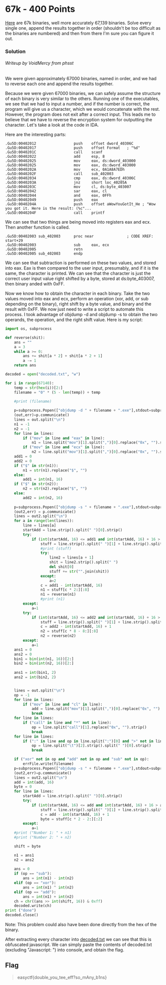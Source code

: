 # 67k - 400 Points

[Here](https://github.com/EasyCTF/easyctf-2017-problems/blob/master/r3ndom-67k/bins.zip?raw=true) are 67k binaries, well more accurately 67,139 binaries. Solve every single one, append the results together in order (shouldn't be too difficult as the binaries are numbered) and then from there I'm sure you can figure it out.

### Solution

###### Writeup by VoidMercy from phsst

We were given approximately 67000 binaries, named in order, and we had to reverse each one and append the results together.

Because we were given 67000 binaries, we can safely assume the structure of each binary is very similar to the others. Running one of the executables, we see that we had to input a number, and if the number is correct, the program will give us a character, which we would concatenate with the rest. However, the program does not exit after a correct input. This leads me to believe that we have to reverse the encryption system for outputting the character. Let's take a look at the code in IDA.

Here are the interesting parts:

```
.Gu5D:00402012                 push    offset dword_40306C
.Gu5D:00402017                 push    offset Format   ; "%d"
.Gu5D:0040201C                 call    scanf
.Gu5D:00402022                 add     esp, 8
.Gu5D:00402025                 mov     eax, ds:dword_403000
.Gu5D:00402025                 mov     eax, ds:dword_403000
.Gu5D:0040202A                 mov     ecx, 0A1A8A7EDh
.Gu5D:0040202F                 call    sub_402003
.Gu5D:00402034                 cmp     eax, ds:dword_40306C
.Gu5D:0040203A                 jnz     short loc_40205A
.Gu5D:0040203C                 mov     cl, ds:byte_403007
.Gu5D:00402042                 sar     eax, cl
.Gu5D:00402044                 and     eax, 0FFh
.Gu5D:00402049                 push    eax
.Gu5D:0040204A                 push    offset aWowYouGotIt_He ; "Wow you got it. Here is the result: (%c"...
.Gu5D:0040204F                 call    printf
```

We can see that two things are being moved into registers eax and ecx. Then another function is called.

```
.Gu5D:00402003 sub_402003      proc near               ; CODE XREF: start+29
.Gu5D:00402003                 sub     eax, ecx
.Gu5D:00402005                 retn
.Gu5D:00402005 sub_402003      endp
```

We can see that subtraction is performed on these two values, and stored into eax. Eax is then compared to the user input, presumably, and if it is the same, the character is printed.
We can see that the character is just the correct user input value right shifted by a byte, stored at ds:byte_403007, then binary anded with 0xFF.

Now we know how to obtain the character in each binary. Take the two values moved into eax and ecx, perform an operation (xor, add, or sub depending on the binary), right shift by a byte value, and binary and the result with 0xFF. We now just need to write a script to automate this process. I took advantage of objdump -d and objdump -s to obtain the two operands, the operation, and the right shift value. Here is my script:

```python
import os, subprocess

def reverse(shit):
    ans = ""
    a = 3
    while a >= 0:
        ans += shit[a * 2] + shit[a * 2 + 1]
        a -= 1
    return ans

decoded = open("decoded.txt", "w")

for i in range(67140):
    temp = str(hex(i))[2:]
    filename = "0" * (5 - len(temp)) + temp

    #print (filename)
    
    p=subprocess.Popen(["objdump -d " + filename + ".exe"],stdout=subprocess.PIPE,shell=True)
    (out,err)=p.communicate()
    lines = out.split("\n")
    n1 = -1
    n2 = -1
    for line in lines:
        if ("mov" in line and "eax" in line):
            n1 = line.split("mov")[1].split(",")[0].replace("0x", "").strip()
        if ("mov" in line and "ecx" in line):
            n2 = line.split("mov")[1].split(",")[0].replace("0x", "").strip()
    add1 = 0
    add2 = 0
    if ("$" in str(n1)):
        n1 = str(n1).replace("$", "")
    else:
        add1 = int(n1, 16)
    if ("$" in str(n2)):
        n2 = str(n2).replace("$", "")
    else:
        add2 = int(n2, 16)
        
    p=subprocess.Popen(["objdump -s " + filename + ".exe"],stdout=subprocess.PIPE,shell=True)
    (out2,err) = p.communicate()
    lines = out2.split("\n")
    for a in range(len(lines)):
        line = lines[a]
        startAdd = line.strip().split(" ")[0].strip()
        try:
            if (int(startAdd, 16) <= add1 and int(startAdd, 16) + 16 > add1):
                stuff = line.strip().split(" ")[1] + line.strip().split(" ")[2] + line.strip().split(" ")[3] + line.strip().split(" ")[4]
                #print (stuff)
                try:
                    line2 = lines[a + 1]
                    shit = line2.strip().split(" ")
                    del shit[0]
                    stuff += str("".join(shit))
                except:
                    a=2
                c = add1 - int(startAdd, 16)
                n1 = stuff[c * 2:][:8]
                n1 = reverse(n1)
                #print (n1)
        except:
            a=1
        try:
            if (int(startAdd, 16) <= add2 and int(startAdd, 16) + 16 > add2):
                stuff = line.strip().split(" ")[1] + line.strip().split(" ")[2] + line.strip().split(" ")[3] + line.strip().split(" ")[4]
                c = add2 - int(startAdd, 16) + 1
                n2 = stuff[c * 8 - 8:][:8]
                n2 = reverse(n2)
        except:
            a=1
    ans1 = 0
    ans2 = 0
    bin1 = bin(int(n1, 16))[2:]
    bin2 = bin(int(n2, 16))[2:]
    
    ans1 = int(bin1, 2)
    ans2 = int(bin2, 2)


    lines = out.split("\n")
    op = -1
    for line in lines:
        if ("mov" in line and "cl" in line):
            add = line.split("mov")[1].split(",")[0].replace("0x", "").strip()
            break
    for line in lines:
        if ("call" in line and "*" not in line):
            op = line.split("call")[1].replace("0x", "").strip()
            break
    for line in lines:
        if (":" in line and op in line.split(":")[0] and ">" not in line):
            op = line.split("\t")[2].strip().split(" ")[0].strip()
            break

    if ("xor" not in op and "add" not in op and "sub" not in op):
        errFile.write(filename)
    p=subprocess.Popen(["objdump -s " + filename + ".exe"],stdout=subprocess.PIPE,shell=True)
    (out2,err)=p.communicate()
    lines = out2.split("\n")
    add = int(add, 16)
    byte = 0
    for line in lines:
        startAdd = line.strip().split(" ")[0].strip()
        try:
            if (int(startAdd, 16) <= add and int(startAdd, 16) + 16 > add):
                stuff = line.strip().split(" ")[1] + line.strip().split(" ")[2] + line.strip().split(" ")[3] + line.strip().split(" ")[4]
                c = add - int(startAdd, 16) + 1
                byte = stuff[c * 2 - 2:][:2]
        except:
            a=1
    #print ("Number 1: " + n1)
    #print ("Number 2: " + n2)

    shift = byte

    n1 = ans1
    n2 = ans2
    
    ans = 0
    if (op == "sub"):
        ans = int(n1) - int(n2)
    elif (op == "xor"):
        ans = int(n1) ^ int(n2)
    elif (op == "add"):
        ans = int(n1) + int(n2)
    ch = chr((ans >> int(shift, 16)) & 0xff)
    decoded.write(ch)
print ("done")
decoded.close()
```

Note: This problem could also have been done directly from the hex of the binary.

After extracting every character into [decoded.txt](https://github.com/VoidMercy/EasyCTF-Writeups-2017/blob/master/reversing/67k/decoded.txt) we can see that this is obfuscated javascript. We can simply paste the contents of decoded.txt (excluding "Javascript: ") into console, and obtain the flag.

## Flag

>easyctf{double_you_tee_eff?so_mAny_b1ns}
